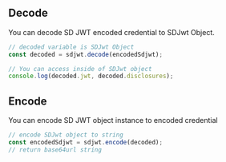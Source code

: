 ## Decode

You can decode SD JWT encoded credential to SDJwt Object.

```ts
// decoded variable is SDJwt Object
const decoded = sdjwt.decode(encodedSdjwt);

// You can access inside of SDJwt object
console.log(decoded.jwt, decoded.disclosures);
```

## Encode

You can encode SD JWT object instance to encoded credential

```ts
// encode SDJwt object to string
const encodedSdjwt = sdjwt.encode(decoded);
// return base64url string
```
